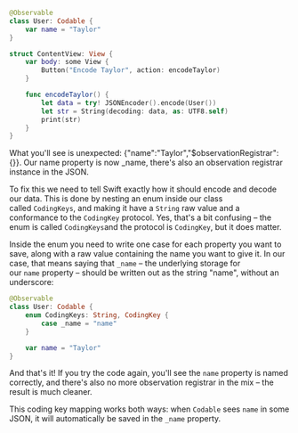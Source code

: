 ```swift
@Observable
class User: Codable {
    var name = "Taylor"
}

struct ContentView: View {
    var body: some View {
        Button("Encode Taylor", action: encodeTaylor)
    }

    func encodeTaylor() {
        let data = try! JSONEncoder().encode(User())
        let str = String(decoding: data, as: UTF8.self)
        print(str)
    }
}
```

What you'll see is unexpected: {"name":"Taylor","$observationRegistrar":{}}. Our name property is now _name, there's also an observation registrar instance in the JSON.

To fix this we need to tell Swift exactly how it should encode and decode our data. This is done by nesting an enum inside our class called `CodingKeys`, and making it have a `String` raw value and a conformance to the `CodingKey` protocol. Yes, that's a bit confusing – the enum is called `CodingKeys`and the protocol is `CodingKey`, but it does matter.

Inside the enum you need to write one case for each property you want to save, along with a raw value containing the name you want to give it. In our case, that means saying that `_name` – the underlying storage for our `name` property – should be written out as the string "name", without an underscore:
```swift
@Observable
class User: Codable {
    enum CodingKeys: String, CodingKey {
        case _name = "name"
    }

    var name = "Taylor"
}
```

And that's it! If you try the code again, you'll see the `name` property is named correctly, and there's also no more observation registrar in the mix – the result is much cleaner.

This coding key mapping works both ways: when `Codable` sees `name` in some JSON, it will automatically be saved in the `_name` property.

